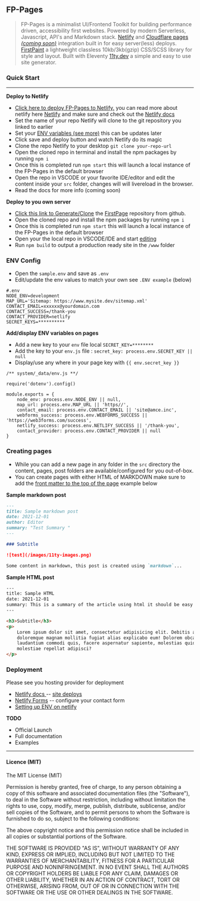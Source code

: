 ## FP-Pages

> FP-Pages is a minimalist UI/Frontend Toolkit for building performance driven, accessibility first websites. Powered by modern Serverless, Javascript, API's and Markdown stack. [Netlify](https://www.netlify.com/) and [Cloudflare pages *(coming soon)*](https://pages.cloudflare.com/) integration built in for easy server(less) deploys.  [FirstPaint](https://npmjs.org/package/@shawnsandy/first-paint) a lightweight classless 10kb/3kb(gzip) CSS/SCSS library for style and layout. Built with Eleventy [11ty.dev](https://11ty.dev) a simple and easy to use site generator.

<!-- > [Eleventy](https://11ty.dev) and [FirstPaint](https://www.npmjs.com/package/@shawnsandy/first-paint) a classless CSS/SCSS library. -->

### Quick Start

****
**Deploy to Netlify**

* [Click here to deploy FP-Pages to Netlify.](https://app.netlify.com/start/deploy?repository=https://github.com/shawn-sandy/fp-pages) you can read more about netlify here [Netlify](https://www.netlify.com/) and make sure and check out the [Netlify docs](https://docs.netlify.com/)
* Set the name of your repo Netlify will clone to the git repository you linked to earlier
* Set your [ENV variables (see more)](#env-config) this can be updates later
* Click save and deploy button and watch Netlify do its magic
* Clone the repo Netlify to your desktop `git clone your-repo-url`
* Open the cloned repo in terminal and install the npm packages by running `npm i`
* Once this is completed run `npm start` this will launch a local instance of the FP-Pages in the default browser
* Open the repo in VSCODE or your favorite IDE/editor and edit the content inside your `src` folder, changes will will livereload in the browser.
* Read the docs for more info (coming soon)

**Deploy to you own server**

* [Click this link to Generate/Clone](https://github.com/shawn-sandy/fp-pages/generate) the [FirstPage](https://github.com/shawn-sandy/fp-pages) repository from github.
* Open the cloned repo and install the npm packages by running `npm i`
* Once this is completed run `npm start` this will launch a local instance of the FP-Pages in the default browser
* Open your the local repo in VSCODE/IDE and start [editing](#creating-pages)
* Run `npm build` to output a production ready site in the `/www` folder

### ENV Config

* Open the `sample.env` and save as `.env`
* Edit/update the env values to match your own see `.ENV example` (below)

``` env
#.env
NODE_ENV=development
MAP_URL='Sitemap: https://www.mysite.dev/sitemap.xml'
CONTACT_EMAIL=xxxxxx@yourdomain.com
CONTACT_SUCCESS=/thank-you
CONTACT_PROVIDER=netlify
SECRET_KEYS=**********
```

**Add/display ENV variables on pages**

* Add a new key to your `env` file local `SECRET_KEY=********`
* Add the key to your `env.js` file : `secret_key: process.env.SECRET_KEY || null`
* Display/use any where in your page key with `{{ env.secret_key }}`

``` JS
/** system/_data/env.js **/

require('dotenv').config()

module.exports = {
    node_env: process.env.NODE_ENV || null,
    map_url: process.env.MAP_URL || 'https//',
    contact_email: process.env.CONTACT_EMAIL || 'site@amce.inc',
    webforms_success: process.env.WEBFORMS_SUCCESS || 'https://web3forms.com/success',
    netlify_success: process.env.NETLIFY_SUCCESS || '/thank-you',
    contact_provider: process.env.CONTACT_PROVIDER || null
}
```

### Creating pages

* While you can add a new page in any folder in the `src` directory the content, pages, post folders are available/configured for you out-of-box.
* You can create pages with either HTML of MARKDOWN make sure to add the [front matter to the top of the page](https://www.11ty.dev/docs/data-frontmatter/) example below

**Sample markdown post**

``` markdown
---
title: Sample markdown post
date: 2021-12-01
author: Editor
summary: "Test Summary "
---

### Subtitle

![test](/images/11ty-images.png)

Some content in markdown, this post is created using `markdown`...

```

**Sample HTML post**

``` html
---
title: Sample HTML
date: 2021-12-01
summary: This is a summary of the article using html it should be easy
---

<h3>Subtitle</h3>
<p>
    Lorem ipsum dolor sit amet, consectetur adipisicing elit. Debitis asperiores
    doloremque magnam mollitia fugiat alias explicabo eum! Dolorem obcaecati
    laudantium commodi quis, facere aspernatur sapiente, molestias quidem
    molestiae repellat adipisci?
</p>
```

### Deployment

Please see you hosting provider for deployment

* [Netlify docs ](https://docs.netlify.com/) -- [site deploys](https://docs.netlify.com/site-deploys/overview/)
* [Netlify Forms](https://docs.netlify.com/forms/setup/) -- configure your contact form
* [Setting up ENV on netlify](https://docs.netlify.com/configure-builds/environment-variables/)

**TODO**

* Official Launch
* Full documentation
* Examples

-----

#### Licence (MIT)

The MIT License (MIT)

Permission is hereby granted, free of charge, to any person obtaining a copy of this software and associated documentation files (the "Software"), to deal in the Software without restriction, including without limitation the rights to use, copy, modify, merge, publish, distribute, sublicense, and/or sell copies of the Software, and to permit persons to whom the Software is furnished to do so, subject to the following conditions:

The above copyright notice and this permission notice shall be included in all copies or substantial portions of the Software.

THE SOFTWARE IS PROVIDED "AS IS", WITHOUT WARRANTY OF ANY KIND, EXPRESS OR IMPLIED, INCLUDING BUT NOT LIMITED TO THE WARRANTIES OF MERCHANTABILITY, FITNESS FOR A PARTICULAR PURPOSE AND NONINFRINGEMENT. IN NO EVENT SHALL THE AUTHORS OR COPYRIGHT HOLDERS BE LIABLE FOR ANY CLAIM, DAMAGES OR OTHER LIABILITY, WHETHER IN AN ACTION OF CONTRACT, TORT OR OTHERWISE, ARISING FROM, OUT OF OR IN CONNECTION WITH THE SOFTWARE OR THE USE OR OTHER DEALINGS IN THE SOFTWARE.
